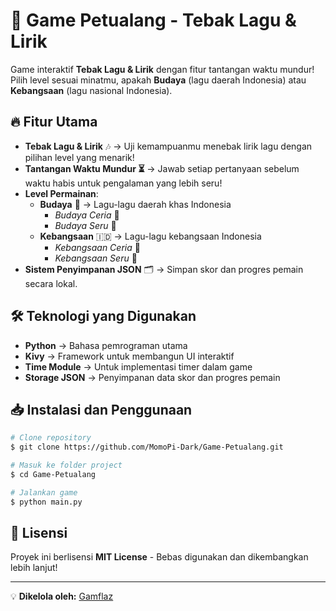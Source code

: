 # 🎵 Game Petualang - Tebak Lagu & Lirik

Game interaktif **Tebak Lagu & Lirik** dengan fitur tantangan waktu mundur! Pilih level sesuai minatmu, apakah **Budaya** (lagu daerah Indonesia) atau **Kebangsaan** (lagu nasional Indonesia).

## 🔥 Fitur Utama  
- **Tebak Lagu & Lirik** 🎶 → Uji kemampuanmu menebak lirik lagu dengan pilihan level yang menarik!  
- **Tantangan Waktu Mundur ⏳** → Jawab setiap pertanyaan sebelum waktu habis untuk pengalaman yang lebih seru!  
- **Level Permainan**:
  - **Budaya** 🏯 → Lagu-lagu daerah khas Indonesia  
    - *Budaya Ceria* 🎈  
    - *Budaya Seru* 🎉  
  - **Kebangsaan** 🇮🇩 → Lagu-lagu kebangsaan Indonesia  
    - *Kebangsaan Ceria* 🎈  
    - *Kebangsaan Seru* 🎉  
- **Sistem Penyimpanan JSON** 🗂️ → Simpan skor dan progres pemain secara lokal.  

## 🛠️ Teknologi yang Digunakan  
- **Python** → Bahasa pemrograman utama  
- **Kivy** → Framework untuk membangun UI interaktif  
- **Time Module** → Untuk implementasi timer dalam game  
- **Storage JSON** → Penyimpanan data skor dan progres pemain  

## 📥 Instalasi dan Penggunaan  
```bash
# Clone repository
$ git clone https://github.com/MomoPi-Dark/Game-Petualang.git

# Masuk ke folder project
$ cd Game-Petualang

# Jalankan game
$ python main.py
```

## 📜 Lisensi  
Proyek ini berlisensi **MIT License** - Bebas digunakan dan dikembangkan lebih lanjut!

---
💡 **Dikelola oleh:** [Gamflaz](https://github.com/MomoPi-Dark)
